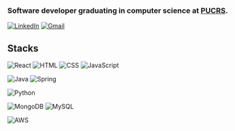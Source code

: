 
### Software developer graduating in computer science at [PUCRS](https://www.pucrs.br/en/the-university/).

[![LinkedIn](https://img.shields.io/badge/linkedin-%230077B5.svg?style=for-the-badge&logo=linkedin&logoColor=white)](https://www.linkedin.com/in/jos%C3%A9-eduardo-rodrigues-serpa-66b627198/) [![Gmail](https://img.shields.io/badge/Gmail-D14836?style=for-the-badge&logo=gmail&logoColor=white)](mailto:dudu.rserpa@gmail.com)
## Stacks

![React](https://img.shields.io/badge/react-%2320232a.svg?style=for-the-badge&logo=react&logoColor=%2361DAFB) 
![HTML](https://img.shields.io/badge/HTML5-E34F26?style=for-the-badge&logo=html5&logoColor=white) 
![CSS](https://img.shields.io/badge/CSS3-1572B6?style=for-the-badge&logo=css3&logoColor=whitee)
![JavaScript](https://img.shields.io/badge/javascript-%23323330.svg?style=for-the-badge&logo=javascript&logoColor=%23F7DF1E)

![Java](https://img.shields.io/badge/java-%23ED8B00.svg?style=for-the-badge&logo=java&logoColor=white) 
![Spring](https://img.shields.io/badge/Spring-6DB33F?style=for-the-badge&logo=spring&logoColor=white)


![Python](https://img.shields.io/badge/Python-FFD43B?style=for-the-badge&logo=python&logoColor=blue) 

![MongoDB](https://img.shields.io/badge/MongoDB-%234ea94b.svg?style=for-the-badge&logo=mongodb&logoColor=white)
<img alt="MySQL" src="https://img.shields.io/badge/mysql-%2300f.svg?style=for-the-badge&logo=mysql&logoColor=white"/>

<img alt="AWS" src="https://img.shields.io/badge/AWS-%23FF9900.svg?style=for-the-badge&logo=amazon-aws&logoColor=white"/>


